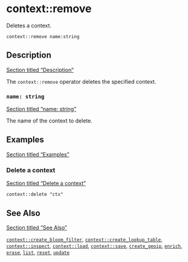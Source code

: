 # context::remove

Deletes a context.

```tql
context::remove name:string
```

## Description

[Section titled “Description”](#description)

The `context::remove` operator deletes the specified context.

### `name: string`

[Section titled “name: string”](#name-string)

The name of the context to delete.

## Examples

[Section titled “Examples”](#examples)

### Delete a context

[Section titled “Delete a context”](#delete-a-context)

```tql
context::delete "ctx"
```

## See Also

[Section titled “See Also”](#see-also)

[`context::create_bloom_filter`](/reference/operators/context/create_bloom_filter), [`context::create_lookup_table`](/reference/operators/context/create_lookup_table), [`context::inspect`](/reference/operators/context/inspect), [`context::load`](/reference/operators/context/load), [`context::save`](/reference/operators/context/save), [`create_geoip`](/reference/operators/context/create_geoip), [`enrich`](/reference/operators/context/enrich), [`erase`](/reference/operators/context/erase), [`list`](/reference/operators/context/list), [`reset`](/reference/operators/context/reset), [`update`](/reference/operators/context/update)